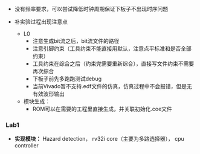 * 没有频率要求，可以尝试降低时钟周期保证下板子不出现时序问题

* 补实验过程出现注意点
	* L0
		* 注意生成bit流之后，bit流文件的路径
		* 注意引脚约束（工具约束不能直接用默认，注意点平标准和是否全部约束）
		* 工具约束在综合之后（约束完需要重新综合），直接写文件约束不需要再次综合
		* 下板子前先多跑跑测试debug
		* 当前Vivado暂不支持.edf文件的仿真，仿真过程中不会报错，但是无有效波形输出
	* 模块生成：
		* ROM可以在需要的工程里直接生成，并关联初始化.coe文件

### Lab1
* **实现模块：** Hazard detection， rv32i core（主要为多路选择器）， cpu controller

